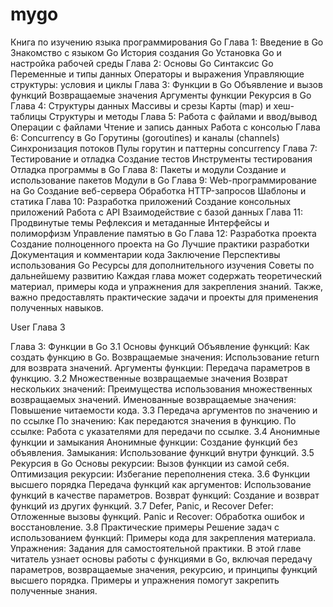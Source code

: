 # mygo

Книга по изучению языка программирования Go
Глава 1: Введение в Go
Знакомство с языком Go
История создания Go
Установка Go и настройка рабочей среды
Глава 2: Основы Go
Синтаксис Go
Переменные и типы данных
Операторы и выражения
Управляющие структуры: условия и циклы
Глава 3: Функции в Go
Объявление и вызов функций
Возвращаемые значения
Аргументы функции
Рекурсия в Go
Глава 4: Структуры данных
Массивы и срезы
Карты (map) и хеш-таблицы
Структуры и методы
Глава 5: Работа с файлами и ввод/вывод
Операции с файлами
Чтение и запись данных
Работа с консолью
Глава 6: Concurrency в Go
Горутины (goroutines) и каналы (channels)
Синхронизация потоков
Пулы горутин и паттерны concurrency
Глава 7: Тестирование и отладка
Создание тестов
Инструменты тестирования
Отладка программы в Go
Глава 8: Пакеты и модули
Создание и использование пакетов
Модули в Go
Глава 9: Web-программирование на Go
Создание веб-сервера
Обработка HTTP-запросов
Шаблоны и статика
Глава 10: Разработка приложений
Создание консольных приложений
Работа с API
Взаимодействие с базой данных
Глава 11: Продвинутые темы
Рефлексия и метаданные
Интерфейсы и полиморфизм
Управление памятью в Go
Глава 12: Разработка проекта
Создание полноценного проекта на Go
Лучшие практики разработки
Документация и комментарии кода
Заключение
Перспективы использования Go
Ресурсы для дополнительного изучения
Советы по дальнейшему развитию
Каждая глава может содержать теоретический материал, примеры кода и упражнения для закрепления знаний. Также, важно предоставлять практические задачи и проекты для применения полученных навыков.

User
Глава 3

Глава 3: Функции в Go
3.1 Основы функций
Объявление функций: Как создать функцию в Go.
Возвращаемые значения: Использование return для возврата значений.
Аргументы функции: Передача параметров в функцию.
3.2 Множественные возвращаемые значения
Возврат нескольких значений: Преимущества использования множественных возвращаемых значений.
Именованные возвращаемые значения: Повышение читаемости кода.
3.3 Передача аргументов по значению и по ссылке
По значению: Как передаются значения в функцию.
По ссылке: Работа с указателями для передачи по ссылке.
3.4 Анонимные функции и замыкания
Анонимные функции: Создание функций без объявления.
Замыкания: Использование функций внутри функций.
3.5 Рекурсия в Go
Основы рекурсии: Вызов функции из самой себя.
Оптимизация рекурсии: Избегание переполнения стека.
3.6 Функции высшего порядка
Передача функций как аргументов: Использование функций в качестве параметров.
Возврат функций: Создание и возврат функций из других функций.
3.7 Defer, Panic, и Recover
Defer: Отложенные вызовы функций.
Panic и Recover: Обработка ошибок и восстановление.
3.8 Практические примеры
Решение задач с использованием функций: Примеры кода для закрепления материала.
Упражнения: Задания для самостоятельной практики.
В этой главе читатель узнает основы работы с функциями в Go, включая передачу параметров, возвращаемые значения, рекурсию, и принципы функций высшего порядка. Примеры и упражнения помогут закрепить полученные знания.
